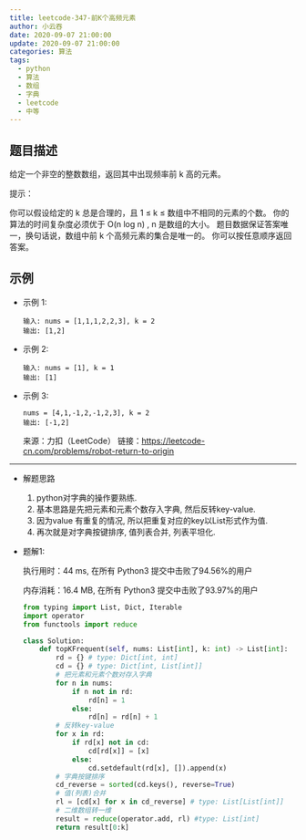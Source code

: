 ```yaml
---
title: leetcode-347-前K个高频元素
author: 小云吞
date: 2020-09-07 21:00:00
update: 2020-09-07 21:00:00
categories: 算法
tags: 
  - python
  - 算法
  - 数组
  - 字典
  - leetcode
  - 中等
---
```


## 题目描述

给定一个非空的整数数组，返回其中出现频率前 k 高的元素。

提示：

你可以假设给定的 k 总是合理的，且 1 ≤ k ≤ 数组中不相同的元素的个数。
你的算法的时间复杂度必须优于 O(n log n) , n 是数组的大小。
题目数据保证答案唯一，换句话说，数组中前 k 个高频元素的集合是唯一的。
你可以按任意顺序返回答案。


## 示例
- 示例 1:
    ```
    输入: nums = [1,1,1,2,2,3], k = 2
    输出: [1,2]
    ```
- 示例 2:
    ```
    输入: nums = [1], k = 1
    输出: [1]
    ```
- 示例 3:
    ```
    nums = [4,1,-1,2,-1,2,3], k = 2
    输出: [-1,2]
    ```

    来源：力扣（LeetCode）
    链接：https://leetcode-cn.com/problems/robot-return-to-origin
    

---
- 解题思路
    
    1. python对字典的操作要熟练.
    2. 基本思路是先把元素和元素个数存入字典, 然后反转key-value.
    3. 因为value 有重复的情况, 所以把重复对应的key以List形式作为值.
    4. 再次就是对字典按键排序, 值列表合并, 列表平坦化.

- 题解1:

    执行用时：44 ms, 在所有 Python3 提交中击败了94.56%的用户
    
    内存消耗：16.4 MB, 在所有 Python3 提交中击败了93.97%的用户

    ```python
    from typing import List, Dict, Iterable
    import operator
    from functools import reduce

    class Solution:
        def topKFrequent(self, nums: List[int], k: int) -> List[int]:
            rd = {} # type: Dict[int, int]
            cd = {} # type: Dict[int, List[int]]
            # 把元素和元素个数对存入字典
            for n in nums:
                if n not in rd:
                    rd[n] = 1
                else:
                    rd[n] = rd[n] + 1
            # 反转key-value
            for x in rd:
                if rd[x] not in cd:
                    cd[rd[x]] = [x]
                else:
                    cd.setdefault(rd[x], []).append(x)
            # 字典按键排序
            cd_reverse = sorted(cd.keys(), reverse=True)
            # 值(列表)合并
            rl = [cd[x] for x in cd_reverse] # type: List[List[int]]
            # 二维数组转一维
            result = reduce(operator.add, rl) #type: List[int]
            return result[0:k]
    ```
